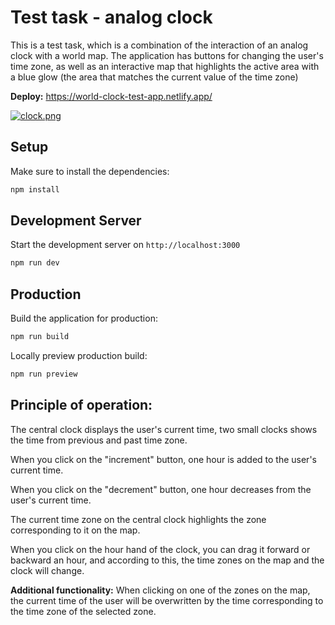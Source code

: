 # Test task - analog clock

This is a test task, which is a combination of the interaction of an analog clock with a world map. The application has
buttons for changing the user's time zone, as well as an interactive map that highlights the active area with a blue
glow (the area that matches the current value of the time zone)

**Deploy:** https://world-clock-test-app.netlify.app/

[![clock.png](https://i.postimg.cc/jSJH4BBn/Screenshot-2023-07-03-at-10-39-19-Clock-app.png)](https://postimg.cc/G4dTcgLb)

## Setup

Make sure to install the dependencies:

```bash
npm install
```

## Development Server

Start the development server on `http://localhost:3000`

```bash
npm run dev
```

## Production

Build the application for production:

```bash
npm run build
```

Locally preview production build:

```bash
npm run preview
```

## Principle of operation:

The central clock displays the user's current time, two small clocks shows the time from previous and past time zone.

When you click on the "increment" button, one hour is added to the user's current time.

When you click on the "decrement" button, one hour decreases from the user's current time.

The current time zone on the central clock highlights the zone corresponding to it on the map.

When you click on the hour hand of the clock, you can drag it forward or backward an hour, and according to this, the time zones on the map and the clock will change.

**Additional functionality:** When clicking on one of the zones on the map, the current time of the user will be overwritten by the time corresponding to the time zone of the selected zone.
